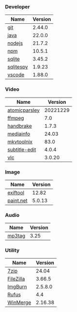 
### Developer
Name                                                                       | Version
----                                                                       | -------
[git](https://github.com/git-for-windows/git/releases)                     | 2.44.0
[java](https://www.oracle.com/java/technologies/downloads/)                | 22.0.0
[nodejs](https://nodejs.org/en/download/current/)                          | 21.7.2
[npm](https://github.com/npm/cli)                                          | 10.5.1
[sqlite](http://www.sqlite.org/download.html)                              | 3.45.2
[sqlitespy](http://www.yunqa.de/delphi/doku.php/products/sqlitespy/index)  | 1.9.23
[vscode](https://code.visualstudio.com/updates)                            | 1.88.0

### Video
Name                                                                       | Version
----                                                                       | -------
[atomicparsley](https://github.com/wez/atomicparsley)                      | 20221229
[ffmpeg](http://www.ffmpeg.org/download.html)                              | 7.0
[handbrake](http://handbrake.fr/downloads.php)                             | 1.7.3
[mediainfo](http://mediaarea.net/us/MediaInfo/Download/Windows)            | 24.03
[mkvtoolnix](https://mkvtoolnix.download/downloads.html)                   | 83.0
[subtitle-edit](https://github.com/SubtitleEdit/subtitleedit/releases)     | 4.0.4
[vlc](https://www.videolan.org/vlc/download-windows.html)                  | 3.0.20

### Image
Name                                                                       | Version
----                                                                       | -------
[exiftool](http://www.sno.phy.queensu.ca/~phil/exiftool/)                  | 12.82
[paint.net](http://www.getpaint.net/download.html)                         | 5.0.13

### Audio
Name                                                                       | Version
----                                                                       | -------
[mp3tag](http://www.mp3tag.de/en/download.html)                            | 3.25

### Utility
Name                                                                       | Version
----                                                                       | -------
[7zip](http://www.7-zip.org/download.html)                                 | 24.04
[FileZilla](https://filezilla-project.org/download.php?show_all=1)         | 3.66.5
[ImgBurn](http://www.imgburn.com/index.php?act=download)                   | 2.5.8.0
[Rufus](https://github.com/pbatard/rufus/releases)                         | 4.4
[WinMerge](http://winmerge.org/downloads/)                                 | 2.16.38
